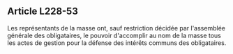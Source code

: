 Article L228-53
----
Les représentants de la masse ont, sauf restriction décidée par l'assemblée
générale des obligataires, le pouvoir d'accomplir au nom de la masse tous les
actes de gestion pour la défense des intérêts communs des obligataires.
